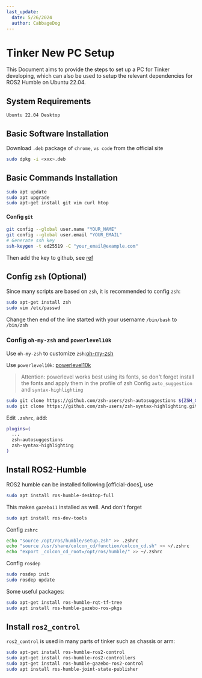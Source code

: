 ```yaml
---
last_update:
  date: 5/26/2024
  author: CabbageDog
---
```


# Tinker New PC Setup
This Document aims to provide the steps to set up a PC for Tinker developing, which can also be used to setup the relevant  dependencies for ROS2 Humble on Ubuntu 22.04.
## System Requirements
`Ubuntu 22.04 Desktop`
## Basic Software Installation
Download `.deb` package of `chrome`, `vs code` from the official site
```sh
sudo dpkg -i <xxx>.deb
```
## Basic Commands Installation
```sh
sudo apt update
sudo apt upgrade
sudo apt-get install git vim curl htop
```
#### Config `git`
```sh
git config --global user.name "YOUR_NAME"
git config --global user.email "YOUR_EMAIL"
# Generate ssh key
ssh-keygen -t ed25519 -C "your_email@example.com"
```
Then add the key to github, see [ref](https://docs.github.com/en/authentication/connecting-to-github-with-ssh/adding-a-new-ssh-key-to-your-github-account)

## Config `zsh` (Optional)
Since many scripts are based on `zsh`, it is recommended to config `zsh`:
```sh
sudo apt-get install zsh
sudo vim /etc/passwd
```
Change then end of the line started with your username `/bin/bash` to `/bin/zsh`
### Config `oh-my-zsh` and `powerlevel10k`
Use `oh-my-zsh` to customize `zsh`:[oh-my-zsh](https://ohmyz.sh/)

Use `powerlevel10k`: [powerlevel10k](https://github.com/romkatv/powerlevel10k) 

> Attention: powerlevel works best using its fonts, so don't forget install the fonts and apply them in the profile of zsh
Config `auto_suggestion` and `syntax-highlighting`
```sh
sudo git clone https://github.com/zsh-users/zsh-autosuggestions ${ZSH_CUSTOM:-~/.oh-my-zsh/custom}/plugins/zsh-autosuggestions
sudo git clone https://github.com/zsh-users/zsh-syntax-highlighting.git ${ZSH_CUSTOM:-~/.oh-my-zsh/custom}/plugins/zsh-syntax-highlighting
```
Edit `.zshrc`, add:
```sh
plugins=(
  ...
  zsh-autosuggestions
  zsh-syntax-highlighting
)
```

## Install ROS2-Humble
ROS2 humble can be installed following [official-docs], use
```sh
sudo apt install ros-humble-desktop-full
```
This makes `gazebo11` installed as well.
And don't forget
```sh
sudo apt install ros-dev-tools
```
Config `zshrc`
```sh
echo "source /opt/ros/humble/setup.zsh" >> .zshrc
echo "source /usr/share/colcon_cd/function/colcon_cd.sh" >> ~/.zshrc
echo "export _colcon_cd_root=/opt/ros/humble/" >> ~/.zshrc
```
Config `rosdep`
```sh
sudo rosdep init
sudo rosdep update
```
Some useful packages:
```sh
sudo apt-get install ros-humble-rqt-tf-tree
sudo apt install ros-humble-gazebo-ros-pkgs
```

## Install `ros2_control`
`ros2_control` is used in many parts of tinker such as chassis or arm:
```sh
sudo apt-get install ros-humble-ros2-control
sudo apt-get install ros-humble-ros2-controllers
sudo apt-get install ros-humble-gazebo-ros2-control
sudo apt install ros-humble-joint-state-publisher
```
